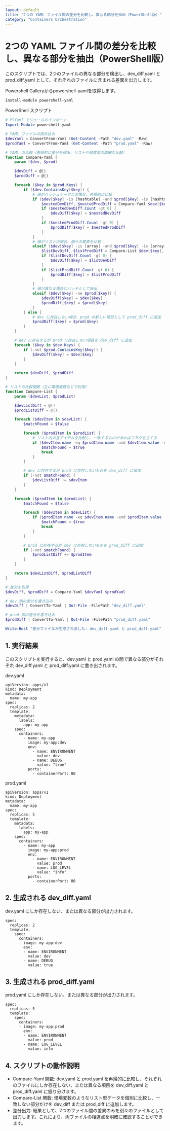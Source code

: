```yaml
---
layout: default
title: "2つの YAML ファイル間の差分を比較し、異なる部分を抽出（PowerShell版）"
category: "Containers Orchestration"
---
```

# 2つの YAML ファイル間の差分を比較し、異なる部分を抽出（PowerShell版）

このスクリプトでは、2つのファイルの異なる部分を検出し、dev_diff.yaml と prod_diff.yaml として、それぞれのファイルに含まれる差異を出力します。

Powershell Galleryからpowershell-yamlを取得します。
```
install-module powershell-yaml
```
PowerShell スクリプト
```powershell　コードをコピーする
# PSYaml モジュールのインポート
Import-Module powershell-yaml

# YAML ファイルの読み込み
$devYaml = ConvertFrom-Yaml (Get-Content -Path "dev.yaml" -Raw)
$prodYaml = ConvertFrom-Yaml (Get-Content -Path "prod.yaml" -Raw)

# YAML の比較（再帰的に差分を検出、リストや辞書型の詳細な比較）
function Compare-Yaml {
    param ($dev, $prod)

    $devDiff = @{}
    $prodDiff = @{}

    foreach ($key in $prod.Keys) {
        if ($dev.ContainsKey($key)) {
            # 値がハッシュテーブルの場合、再帰的に比較
            if ($dev[$key] -is [hashtable] -and $prod[$key] -is [hashtable]) {
                $nestedDevDiff, $nestedProdDiff = Compare-Yaml $dev[$key] $prod[$key]
                if ($nestedDevDiff.Count -gt 0) {
                    $devDiff[$key] = $nestedDevDiff
                }
                if ($nestedProdDiff.Count -gt 0) {
                    $prodDiff[$key] = $nestedProdDiff
                }
            }
            # 値がリストの場合、個々の要素を比較
            elseif ($dev[$key] -is [array] -and $prod[$key] -is [array]) {
                $listDevDiff, $listProdDiff = Compare-List $dev[$key], $prod[$key]
                if ($listDevDiff.Count -gt 0) {
                    $devDiff[$key] = $listDevDiff
                }
                if ($listProdDiff.Count -gt 0) {
                    $prodDiff[$key] = $listProdDiff
                }
            }
            # 値が異なる場合にパッチとして抽出
            elseif ($dev[$key] -ne $prod[$key]) {
                $devDiff[$key] = $dev[$key]
                $prodDiff[$key] = $prod[$key]
            }
        } else {
            # dev に存在しない場合、prod の新しい項目として prod_diff に追加
            $prodDiff[$key] = $prod[$key]
        }
    }

    # dev に存在するが prod に存在しない項目を dev_diff に追加
    foreach ($key in $dev.Keys) {
        if (-not $prod.ContainsKey($key)) {
            $devDiff[$key] = $dev[$key]
        }
    }

    return $devDiff, $prodDiff
}

# リストの比較関数（主に環境変数などで利用）
function Compare-List {
    param ($devList, $prodList)

    $devListDiff = @()
    $prodListDiff = @()

    foreach ($devItem in $devList) {
        $matchFound = $false

        foreach ($prodItem in $prodList) {
            # リスト内の各アイテムを比較し、一致するものがあればフラグを立てる
            if ($devItem.name -eq $prodItem.name -and $devItem.value -eq $prodItem.value) {
                $matchFound = $true
                break
            }
        }

        # dev に存在するが prod に存在しないものを dev_diff に追加
        if (-not $matchFound) {
            $devListDiff += $devItem
        }
    }

    foreach ($prodItem in $prodList) {
        $matchFound = $false

        foreach ($devItem in $devList) {
            if ($prodItem.name -eq $devItem.name -and $prodItem.value -eq $devItem.value) {
                $matchFound = $true
                break
            }
        }

        # prod に存在するが dev に存在しないものを prod_diff に追加
        if (-not $matchFound) {
            $prodListDiff += $prodItem
        }
    }

    return $devListDiff, $prodListDiff
}

# 差分を取得
$devDiff, $prodDiff = Compare-Yaml $devYaml $prodYaml

# dev 側の差分を書き込み
$devDiff | ConvertTo-Yaml | Out-File -FilePath "dev_diff.yaml"

# prod 側の差分を書き込み
$prodDiff | ConvertTo-Yaml | Out-File -FilePath "prod_diff.yaml"

Write-Host "差分ファイルが生成されました: dev_diff.yaml と prod_diff.yaml"
```

## 1. 実行結果
このスクリプトを実行すると、dev.yaml と prod.yaml の間で異なる部分がそれぞれ dev_diff.yaml と prod_diff.yaml に書き出されます。

dev.yaml
```yamlコードをコピーする
apiVersion: apps/v1
kind: Deployment
metadata:
  name: my-app
spec:
  replicas: 2
  template:
    metadata:
      labels:
        app: my-app
    spec:
      containers:
        - name: my-app
          image: my-app:dev
          env:
            - name: ENVIRONMENT
              value: dev
            - name: DEBUG
              value: "true"
          ports:
            - containerPort: 80
```
prod.yaml
```yamlコードをコピーする
apiVersion: apps/v1
kind: Deployment
metadata:
  name: my-app
spec:
  replicas: 5
  template:
    metadata:
      labels:
        app: my-app
    spec:
      containers:
        - name: my-app
          image: my-app:prod
          env:
            - name: ENVIRONMENT
              value: prod
            - name: LOG_LEVEL
              value: "info"
          ports:
            - containerPort: 80
```

## 2. 生成される dev_diff.yaml
dev.yaml にしか存在しない、または異なる部分が出力されます。

```yamlコードをコピーする
spec:
  replicas: 2
  template:
    spec:
      containers:
      - image: my-app:dev
        env:
        - name: ENVIRONMENT
          value: dev
        - name: DEBUG
          value: true
```

## 3. 生成される prod_diff.yaml
prod.yaml にしか存在しない、または異なる部分が出力されます。

```yamlコードをコピーする
spec:
  replicas: 5
  template:
    spec:
      containers:
      - image: my-app:prod
        env:
        - name: ENVIRONMENT
          value: prod
        - name: LOG_LEVEL
          value: info
```
## 4. スクリプトの動作説明

- Compare-Yaml 関数: dev.yaml と prod.yaml を再帰的に比較し、それぞれのファイルにしか存在しない、または異なる項目を dev_diff.yaml と prod_diff.yaml に振り分けます。
- Compare-List 関数: 環境変数のようなリスト型データを個別に比較し、一致しない部分だけを dev_diff または prod_diff に追加します。
- 差分出力: 結果として、2つのファイル間の差異のみを別々のファイルとして出力します。これにより、両ファイルの相違点を明確に確認することができます。
